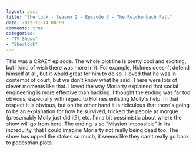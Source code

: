 ```yaml
---
layout: post
title: "Sherlock - Season 2 - Episode 3 - The Reichenbach Fall"
date: 2012-11-14 00:00
comments: true
categories:
- "TV Shows"
- "Sherlock"
---
```


This was a CRAZY episode. The whole plot line is pretty cool and
exciting, but I kind of wish there was more in it. For example,
Holmes doesn't defend himself at all, but it would great for him
to do so. I loved that he was in contempt of court, but we don't
know what he said. There were lots of clever moments like that. I
loved the way Moriarty explained that social engineering is more
effective than hacking. I thought the ending was far too obvious,
especially with regard to Holmes enlisting Molly's help. In that
respect it is obvious, but on the other hand it is ridiculous
that there's going to be an explanation for how he survived,
tricked the people at morgue (presumably Molly just did it?),
etc. I'm a bit pessimistic about where the show will go from
here. The ending is so "Mission Impossible" in its incredulity,
that I could imagine Moriarty not really being dead too. The show
has upped the stakes so much, it seems like they can't really go
back to pedestrian plots.
